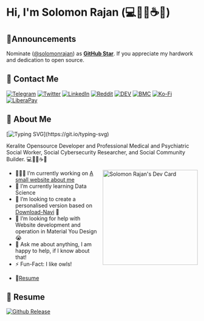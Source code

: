 # Hi, I'm Solomon Rajan (💻💛🦉☕😀)

## 📢Announcements

Nominate ([@solomonrajan](https://solomonrajan.com)) as **[GitHub Star](https://stars.github.com/nominate)**. If you appreciate my hardwork and dedication to open source.

## 📝 Contact Me
[![Telegram](https://img.shields.io/badge/Telegram-2CA5E0?style=flat-square&logo=telegram&logoColor=white)](https://t.me/solomon_rajan) [![Twitter](https://img.shields.io/badge/Twitter-%231DA1F2.svg?&style=flat-square&logo=twitter&logoColor=white)](https://twitter.com/iamsolomonrajan) [![LinkedIn](https://img.shields.io/badge/LinkedIn-%230077B5.svg?&style=flat-square&logo=linkedin&logoColor=white)](https://linkedin.com/in/solomonrajan) [![Reddit](https://img.shields.io/badge/Reddit-%23FF4500.svg?style=flat-square&logo=Reddit&logoColor=white)](https://www.reddit.com/user/solomonrajan) [![DEV](https://img.shields.io/badge/DEV-%23000000.svg?&style=flat-square&logo=dev.to&logoColor=white)](https://dev.to/solomonrajan) [![BMC](https://img.shields.io/badge/BuyMeaCoffee-%23FFDD00.svg?&style=flat-square&logo=buy-me-a-coffee&logoColor=black)](https://www.buymeacoffee.com/solomonrajan) [![Ko-Fi](https://img.shields.io/badge/Ko--fi-F16061?style=flat-square&logo=ko-fi&logoColor=white)](https://ko-fi.com/solomonrajan) [![LiberaPay](https://img.shields.io/badge/Liberapay-F6C915?style=flat-square&logo=liberapay&logoColor=black)](https://liberapay.com/solomon.rajan)

## 🙋 About Me

[![Typing SVG](https://readme-typing-svg.herokuapp.com?font=Space+Mono&color=FDD835&vCenter=true&width=558&lines=Professional+Medical+and+Psychiatric+Social+Worker;Social+Cybersecurity+Researcher;Open-Source+Promotor,+Developer;Owl+Lover;Plutonian;Nice+to+meet+you+!)](https://git.io/typing-svg)

Keralite Opensource Developer and Professional Medical and Psychiatric Social Worker, Social Cybersecurity Researcher, and Social Community Builder. 💻💛🦉☕😀

<!-- markdownlint-disable MD033 -->
<a href="https://app.daily.dev/solomon_rajan"><img src="https://api.daily.dev/devcards/aca3df908c764a86b371727fbaf0de8c.png?r=vt2" width="250" align="right" alt="Solomon Rajan's Dev Card"/></a>
<!-- markdownlint-enable MD033 -->

- 👨🏽‍💻 I’m currently working on [A small website about me](https://github.com/solomonrajan/solomonrajan.github.io)
- 🌱 I’m currently learning Data Science
- 👯 I’m looking to create a personalised version based on [Download-Navi](https://github.com/solomonrajan/download-navi) 🤝
- 🤔 I’m looking for help with Website development and operation 
in Material You Design 😭
- 💬 Ask me about anything, I am happy to help, if I know about that!
- ⚡️ Fun-Fact: I like owls!
<!--- 📫 How to reach me: [Mail me](mailto:.com:) -->
- 📝[Resume](https://github.com/solomonrajan/solomonrajan.github.io/releases/latest/download/solomon_rajan_resume.pdf)

## 📜 Resume

[![Github Release](https://img.shields.io/badge/Get%20it%20on%20Github-%23121011.svg?&style=for-the-badge&logo=github&logoColor=white)](https://github.com/solomonrajan/solomonrajan.github.io/releases/latest/download/solomon_rajan_resume.pdf)